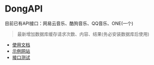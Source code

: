 DongAPI
===
目前已有API接口：网易云音乐、酷狗音乐、QQ音乐、ONE(一个)

>最新增加数据库缓存请求次数、内容、结果(务必安装数据库后使用)

* [使用文档](https://github.com/mrdong916/DongApi/wiki)
* [示例网站](https://github.com/mrdong916/DongApi/wiki)
* [接口测试](https://github.com/mrdong916/DongApi/wiki)
